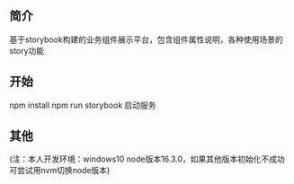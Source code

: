 ## 简介

基于storybook构建的业务组件展示平台，包含组件属性说明，各种使用场景的story功能

## 开始
npm install
npm run storybook 启动服务

## 其他
(注：本人开发环境：windows10 node版本16.3.0，如果其他版本初始化不成功可尝试用nvm切换node版本)
